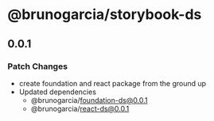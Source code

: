 # @brunogarcia/storybook-ds

## 0.0.1

### Patch Changes

- create foundation and react package from the ground up
- Updated dependencies
  - @brunogarcia/foundation-ds@0.0.1
  - @brunogarcia/react-ds@0.0.1
